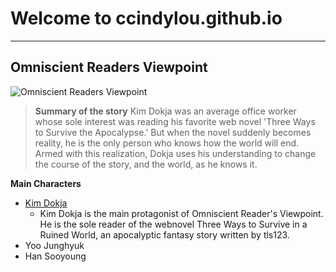 # Welcome to ccindylou.github.io
---
## Omniscient Readers Viewpoint
![Omniscient Readers Viewpoint](https://user-images.githubusercontent.com/118245497/202373289-dc23f75d-3faa-4636-a6a1-a24b1b0042b8.png)

> **Summary of the story**
> Kim Dokja was an average office worker whose sole interest was reading his favorite web novel 'Three Ways to Survive the Apocalypse.' But when the novel suddenly becomes reality, he is the only person who knows how the world will end. Armed with this realization, Dokja uses his understanding to change the course of the story, and the world, as he knows it.

**Main Characters**
- [Kim Dokja](https://omniscient-readers-viewpoint.fandom.com/wiki/Kim_Dokja#:~:text=Kim%20Dokja%20is%20the%20main,%2C%20Yoo%20Joonghyuk's%20sponsor.)
   - Kim Dokja is the main protagonist of Omniscient Reader's Viewpoint. He is the sole reader of the webnovel Three Ways to Survive in a Ruined World, an apocalyptic fantasy story written by tls123.
- Yoo Junghyuk
- Han Sooyoung




